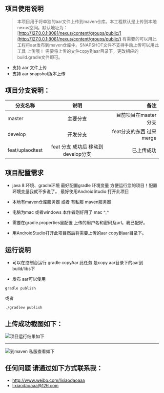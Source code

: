 ##  项目使用说明

 > 本项目用于将单独的aar文件上传到maven仓库。本工程默认是上传到本地nexus空间。默认地址为：[http://127.0.0.1:8081/nexus/content/groups/public/](http://127.0.0.1:8081/nexus/content/groups/public/) 有需要的可以用此工程将aar发布到maven仓库中。SNAPSHOT文件不支持手动上传可以用此工具 上传哦！
 需要将上传的文件copy到aar目录下，更改相应的build.gradle文件即可。

*  支持 aar 文件上传
*  支持 aar snapshot版本上传

## 项目分支说明：
|  分支名称      |  说明       | 备注  |
| ------------- |:-------------:| -----:|
| master        | 主要分支 | 目前项目在master分支 |
| develop    | 开发分支 |   feat分支的东西 过来merge |
| feat/uplaodtest | feat 分支 成功后 移动到develop分支      |   已上传成功 |



## 项目配置需求

* java 8 环境、gradle环境 最好配置gradle 环境变量 方便运行您的项目！配置环境变量我就不多说了。
   最好使用AndroidStudio 打开此项目

* 本地有maven仓库服务器 或者 有私服 maven服务器
* 电脑为mac 或者windows 本作者刚好用了 mac  ^_^
* 需要在gradle.properties里配置 上传的用户名和密码及url。我已配好。

* 用AndroidStudio打开此项目然后将需要上传的aar copy到aar目录下。

## 运行说明
 * 可以在控制台运行 gradle copyAar
 此任务 是copy aar目录下的aar到build/libs下

 * 发布 aar可以使用
 ``` java
 gradle publish
 ```


或者
```
./gradlew publish
```

## 上传成功截图如下：
![项目运行结果如下](http://owx00rmbo.bkt.clouddn.com/publis_success.png)
***
![到maven 私服查看如下](http://owx00rmbo.bkt.clouddn.com/up_nexus.png)

## 任何问题 请通过如下方式联系我：
 * http://www.weibo.com/lixiaodaoaaa
 * lixiaodaoaaa@126.com
